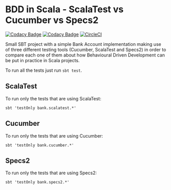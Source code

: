 # BDD in Scala - ScalaTest vs Cucumber vs Specs2

[![Codacy Badge](https://api.codacy.com/project/badge/Grade/f275cafaf4d1467780924c8de9eb74c6)](https://www.codacy.com/app/bmbferreira/BddScalaTestVsCucumberVsSpecs2?utm_source=github.com&amp;utm_medium=referral&amp;utm_content=bmbferreira/BddScalaTestVsCucumberVsSpecs2&amp;utm_campaign=Badge_Grade)
[![Codacy Badge](https://api.codacy.com/project/badge/Coverage/f275cafaf4d1467780924c8de9eb74c6)](https://www.codacy.com/app/bmbferreira/BddScalaTestVsCucumberVsSpecs2?utm_source=github.com&utm_medium=referral&utm_content=bmbferreira/BddScalaTestVsCucumberVsSpecs2&utm_campaign=Badge_Coverage)
[![CircleCI](https://circleci.com/gh/codacy/codacy-metrics-radon.svg?style=svg)](https://circleci.com/gh/bmbferreira/BddScalaTestVsCucumberVsSpecs2)


Small SBT project with a simple Bank Account implementation 
making use of three different testing tools  (Cucumber, ScalaTest and Specs2)
in order to compare each one of them about how Behavioural Driven Development can be put in practice in Scala projects.

To run all the tests just run ``` sbt test ```.

## ScalaTest
 
To run only the tests that are using ScalaTest:

``` sbt 'testOnly bank.scalatest.*' ``` 

## Cucumber

To run only the tests that are using Cucumber:

``` sbt 'testOnly bank.cucumber.*' ``` 


## Specs2 

To run only the tests that are using Specs2:

``` sbt 'testOnly bank.specs2.*' ``` 


